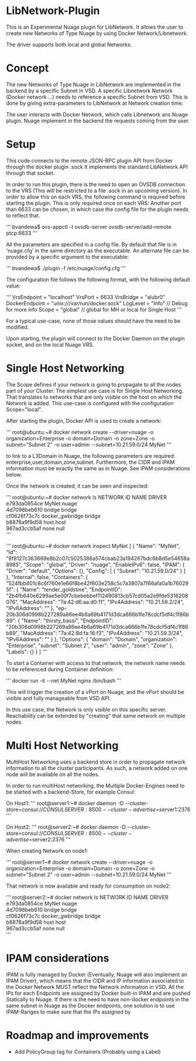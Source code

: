 # LibNetwork-Plugin

This is an Experimental Nuage plugin for LibNetwork.
It allows the user to create new Networks of Type Nuage by using Docker Network/Libnetwork.

The driver supports both local and global Networks.

# Concept

The new Networks of Type Nuage in LibNetwork are implemented in the backend by a specific Subnet in VSD.
A specific Libnetwork Network (Docker network ...) needs to reference a specific Subnet from VSD. This is done by giving extra-parameters to LibNetwork at Network creation time.

The user interacts with Docker Network, which calls Libnetwork ans Nuage plugin. Nuage implement in the backend the requests coming from the user.

# Setup

This code connects to the remote JSON-RPC plugin API from Docker through the docker plugin .sock
It implements the standard LibNetwork API through that socket.

In order to run this plugin, there is the need to open an OVSDB connection to the VRS (This will be restricted to a file .sock in an upcoming version). In order to allow this on each VRS, the following command is required before starting the plugin. This is only required once on each VRS: Another port than 6633 can be chosen, in which case the config file for the plugin needs to reflect that.

'''
bvandewa$ ovs-appctl -t ovsdb-server ovsdb-server/add-remote ptcp:6633
'''

All the parameters are specified in a config file. By default that file is in 'nuage.cfg' in the same directory as the executable. An alternate file can be provided by a specific argument to the executable:

'''
bvandewa$ ./plugin -f /etc/nuage/config.cfg
'''

The configuration file follows the following format, with the following default value:

'''
VrsEndpoint = "localhost"
VrsPort = 6633
VrsBridge = "alubr0"
DockerEndpoint = "unix:///var/run/docker.sock"
LogLevel = "Info" // Debug for more info
Scope = "global"  // global for MH or local for Single Host
'''

For a typical use-case, none of those values should have the need to be modified.

Upon starting, the plugin will connect to the Docker Daemon on the plugin socket, and on the local Nuage VRS.

# Single Host Networking
The Scope defines if your network is going to propagate to all the nodes part of your Cluster.
The simplest use case is for Single Host Networking. That translates to networks that are only visible on the host on which the Network is added.
This use-case is configured with the configuration Scope="local".

After starting the plugin, Docker API is used to create a network:

'''
root@ubuntu:~# docker network create --driver=nuage -o organization=Enterprise -o domain=Domain -o zone=Zone -o subnet="Subnet 2" -o user=admin --subnet=10.21.59.0/24  MyNet
'''

to link to a L3Domain in Nuage, the following parameters are required: enterprise,user,domain,zone,subnet.
Furthermore, the CIDR and IPAM information must be exactly the same as in Nuage. See IPAM considerations below.

Once the network is created, it can be seen and inspected:

'''
root@ubuntu:~# docker network ls
NETWORK ID          NAME                DRIVER
e793da0854ce        MyNet               nuage               
4d7098beb610        bridge              bridge              
cf0626f73c7c        docker_gwbridge     bridge              
b8878a9f9d58        host                host                
967ad3ccb5af        none                null  
'''

'''
root@ubuntu:~# docker network inspect MyNet
[
    {
        "Name": "MyNet",
        "Id": "8f8127c363669e8b2c07c5025386a574cbab23a194267bdc6b8d5e54658a8985",
        "Scope": "global",
        "Driver": "nuage",
        "EnableIPv6": false,
        "IPAM": {
            "Driver": "default",
            "Options": {},
            "Config": [
                {
                    "Subnet": "10.21.59.0/24"
                }
            ]
        },
        "Internal": false,
        "Containers": {
            "524fbb401c8c6f760e1e66f8be42f603e258c5c7a3807a7f66afa0a1b760295f": {
                "Name": "tender_goldstine",
                "EndpointID": "2b4fb640e6299ae5e00f7cbebebbef112490813cb57cd05a2e9fde5316208076",
                "MacAddress": "7a:42:d6:aa:d0:11",
                "IPv4Address": "10.21.59.2/24",
                "IPv6Address": ""
            },
            "ep-20b306d0998b227289a86ee4b6a69b4171d3dca666b1fe78cdcf5df4c1f86b89": {
                "Name": "thirsty_bassi",
                "EndpointID": "20b306d0998b227289a86ee4b6a69b4171d3dca666b1fe78cdcf5df4c1f86b89",
                "MacAddress": "7a:42:8d:fa:16:f3",
                "IPv4Address": "10.21.59.3/24",
                "IPv6Address": ""
            }
        },
        "Options": {
            "domain": "Domain",
            "organization": "Enterprise",
            "subnet": "Subnet 2",
            "user": "admin",
            "zone": "Zone"
        },
        "Labels": {}
    }
]
'''

To start a Container with access to that network, the network name needs to be referenced during Container definition:

'''
docker run -it --net MyNet nginx /bin/bash
'''

This will trigger the creation of a vPort on Nuage, and the vPort should be visible and fully manageable from VSD API.

In this use case, the Network is only visible on this specific server. Reachability can be extended by "creating" that same network on multiple nodes.

# Multi Host Networking

MultiHost Networking uses a backend store in order to propagate network information to all the cluster participants. As such, a network added on one node will be available on all the nodes.

In order to run multiHost networking, the Multiple Docker-Engines need to be started with a backend-Store, for example Consul:

On Host1:
'''
root@server1:~# docker daemon -D --cluster-store=consul://$CONSULSERVER:8500 --cluster-advertise=$server1:2376
'''

On Host2:
'''
root@server2:~# docker daemon -D --cluster-store=consul://$CONSULSERVER:8500 --cluster-advertise=$server2:2376
'''

When creating Network on node1:

'''
root@server1~# docker network create --driver=nuage -o organization=Enterprise -o domain=Domain -o zone=Zone -o subnet="Subnet 2" -o user=admin --subnet=10.21.59.0/24  MyNet
'''

That network is now available and ready for consumption on node2:


'''
root@server2:~# docker network ls
NETWORK ID          NAME                DRIVER
e793da0854ce        MyNet               nuage               
4d7098beb610        bridge              bridge              
cf0626f73c7c        docker_gwbridge     bridge              
b8878a9f9d58        host                host                
967ad3ccb5af        none                null  
'''

# IPAM considerations
IPAM is fully managed by Docker (Eventually, Nuage will also implement an IPAM Driver), which means that the CIDR and IP information associated to the Docker Network MUST reflect the Network information in VSD.
All the IPs for each Endpoints are assigned by Docker built-in IPAM and are pushed Statically to Nuage.
If there is the need to have non-docker endpoints in the same subnet in Nuage as the Docker endpoints, one solution is to use IPAM-Ranges to make sure that the IPs assigned by

# Roadmap and improvements
- Add PolicyGroup tag for Containers (Probably using a Label)
